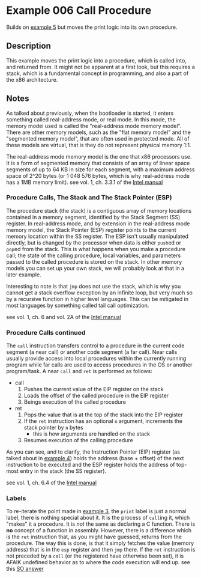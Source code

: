 # Example 006 Call Procedure

Builds on [example 5](../005_for_loop/005_for_loop.md) but moves the print logic into its own procedure.

## Description

This example moves the print logic into a procedure, which is called into, and returned from. It might not be apparent at a first look, but this requires a stack, which is a fundamental concept in programming, and also a part of the x86 architecture.

## Notes

As talked about previously, when the bootloader is started, it enters something called real-address mode, or real mode. In this mode, the memory model used is called the "real-address mode memory model". There are other memory models, such as the "flat memory model" and the "segmented memory model", that are often used in protected mode. All of these models are virtual, that is they do not represent physical memory 1:1.

The real-address mode memory model is the one that x86 processors use. It is a form of segmented memory that consists of an array of linear space segments of up to 64 KB in size for each segment, with a maximum address space of 2^20 bytes (or 1 048 576 bytes, which is why real-address mode has a 1MB memory limit). see vol. 1, ch. 3.3.1 of the [Intel manual][intel]

### Procedure Calls, The Stack and The Stack Pointer (ESP)

The procedure stack (the stack) is a contiguous array of memory locations contained in a memory segment, identified by the Stack Segment (SS) register. In real-address mode, and by extension in the real-address mode memory model, the Stack Pointer (ESP) register points to the current memory location within the SS register. The ESP isn't usually manipulated directly, but is changed by the processor when data is either `push`ed or `pop`ed from the stack. This is what happens when you make a procedure call; the state of the calling procedure, local variables, and parameters passed to the called procedure is stored on the stack. In other memory models you can set up your own stack, we will probably look at that in a later example.

Interesting to note is that `jmp` does not use the stack, which is why you cannot get a stack overflow exception by an infinite loop, but very much so by a recursive function in higher level languages. This can be mitigated in most languages by something called tail call optimization.

see vol. 1, ch. 6 and vol. 2A of the [Intel manual][intel]

### Procedure Calls continued

The `call` instruction transfers control to a procedure in the current code segment (a near call) or another code segment (a far call). Near calls usually provide access into local procedures within the currently running program while far calls are used to access procedures in the OS or another program/task. A near `call` and `ret` is performed as follows:

* call
    1. Pushes the current value of the EIP register on the stack
    1. Loads the offset of the called procedure in the EIP register
    1. Beings execution of the called procedure
* ret
    1. Pops the value that is at the top of the stack into the EIP register
    1. If the `ret` instruction has an optional `n` argument, increments the stack pointer by `n` bytes
        - this is how arguments are handled on the stack
    1. Resumes execution of the calling procedure

As you can see, and to clarify, the Instruction Pointer (EIP) register (as talked about in [example 4]) holds the address (base + offset) of the next instruction to be executed and the ESP register holds the address of top-most entry in the stack (the SS register).

see vol. 1, ch. 6.4 of the [Intel manual][intel]

### Labels

To re-iterate the point made in [example 3], the `print` label is just a normal label, there is nothing special about it. It is the process of `call`ing it, which "makes" it a procedure. It is _not_ the same as declaring a C function. There is **no** concept of a function in assembly. However, there is a difference which is the `ret` instruction that, as you might have guessed, returns from the procedure. The way this is done, is that it simply fetches the value (memory address) that is in the `esp` register and then `jmp` there. If the `ret` instruction is not preceded by a `call` (or the registered have otherwise been set), it is AFAIK undefined behavior as to where the code execution will end up. see this [SO answer][SO 1]

[SO 1]: https://stackoverflow.com/a/46715087/3303776
[SO 2]: https://stackoverflow.com/a/40324529/3303776
[example 3]: ../003_labels/003_labels.md#Labels
[example 4]: ../004_jmp/004_jmp.md
[intel]: https://software.intel.com/content/www/us/en/develop/download/